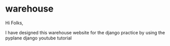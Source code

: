 # warehouse

Hi Folks,

I have designed this warehouse website for the django practice by using the pyplane django youtube tutorial
